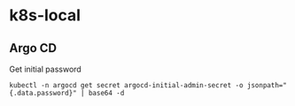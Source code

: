 # k8s-local

## Argo CD

Get initial password

```shell
kubectl -n argocd get secret argocd-initial-admin-secret -o jsonpath="{.data.password}" | base64 -d
```